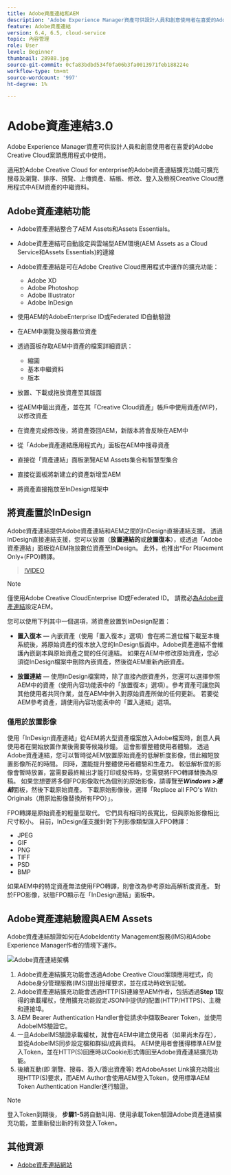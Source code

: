 ```yaml
---
title: Adobe資產連結和AEM
description: 'Adobe Experience Manager資產可供設計人員和創意使用者在喜愛的Adobe Creative Cloud案頭應用程式中使用。 適用於Adobe Creative Cloud for enterprise的Adobe資產連結擴充功能可擴充在Adobe XD、Photoshop、InDesign和Illustrator等Creative Cloud工具中，搜尋及瀏覽、排序、預覽、上傳資產、結帳、修改、登入及檢視AEM資產的中繼資料。 '
feature: Adobe資產連結
version: 6.4, 6.5, cloud-service
topic: 內容管理
role: User
level: Beginner
thumbnail: 28988.jpg
source-git-commit: 0cfa83bdbd534f0fa06b3fa0013971feb188224e
workflow-type: tm+mt
source-wordcount: '997'
ht-degree: 1%

---
```



# Adobe資產連結3.0

Adobe Experience Manager資產可供設計人員和創意使用者在喜愛的Adobe Creative Cloud案頭應用程式中使用。

適用於Adobe Creative Cloud for enterprise的Adobe資產連結擴充功能可擴充搜尋及瀏覽、排序、預覽、上傳資產、結帳、修改、登入及檢視Creative Cloud應用程式中AEM資產的中繼資料。

## Adobe資產連結功能

+ Adobe資產連結整合了AEM Assets和Assets Essentials。
+ Adobe資產連結可自動設定與雲端型AEM環境(AEM Assets as a Cloud Service和Assets Essentials)的連線
+ Adobe資產連結是可在Adobe Creative Cloud應用程式中運作的擴充功能：

   + Adobe XD
   + Adobe Photoshop
   + Adobe Illustrator
   + Adobe InDesign

+ 使用AEM的AdobeEnterprise ID或Federated ID自動驗證
+ 在AEM中瀏覽及搜尋數位資產
+ 透過面板存取AEM中資產的檔案詳細資訊：
   + 縮圖
   + 基本中繼資料
   + 版本
+ 放置、下載或拖放資產至其版面
+ 從AEM中籤出資產，並在其「Creative Cloud資產」帳戶中使用資產(WIP)，以修改資產
+ 在資產完成修改後，將資產簽回AEM，新版本將會反映在AEM中
+ 從「Adobe資產連結應用程式內」面板在AEM中搜尋資產
+ 直接從「資產連結」面板瀏覽AEM Assets集合和智慧型集合
+ 直接從面板將新建立的資產新增至AEM
+ 將資產直接拖放至InDesign框架中

## 將資產置於InDesign

Adobe資產連結提供Adobe資產連結和AEM之間的InDesign直接連結支援。 透過InDesign直接連結支援，您可以放置（__放置連結的__&#x200B;或&#x200B;__放置復本__），或透過「Adobe資產連結」面板從AEM拖放數位資產至InDesign。 此外，也推出*For Placement Only+(FPO)轉譯。

>[!VIDEO](https://video.tv.adobe.com/v/28988/?quality=12&learn=on)

>[!NOTE]
>
>僅使用Adobe Creative CloudEnterprise ID或Federated ID。 請務必[為Adobe資產連結](https://helpx.adobe.com/enterprise/admin-guide.html/enterprise/using/adobe-asset-link.ug.html)設定AEM。

您可以使用下列其中一個選項，將資產放置到InDesign配置：

+ **置入復本**  — 內嵌資產（使用「置入復本」選項）會在將二進位檔下載至本機系統後，將原始資產的復本放入您的InDesign版面中。Adobe資產連結不會維護內嵌副本與原始資產之間的任何連結。 如果在AEM中修改原始資產，您必須從InDesign檔案中刪除內嵌資產，然後從AEM重新內嵌資產。

+ **放置連結**  — 使用InDesign檔案時，除了直接內嵌資產外，您還可以選擇參照AEM中的資產（使用內容功能表中的「放置復本」選項）。參考資產可讓您與其他使用者共同作業，並在AEM中併入對原始資產所做的任何更新。 若要從AEM參考資產，請使用內容功能表中的「置入連結」選項。

### 僅用於放置影像

使用「InDesign資產連結」從AEM將大型資產檔案放入Adobe檔案時，創意人員使用者在開始放置作業後需要等候幾秒鐘。 這會影響整體使用者體驗。 透過Adobe資產連結，您可以暫時從AEM放置原始資產的低解析度影像，借此縮短放置影像所花的時間。 同時，還能提升整體使用者體驗和生產力。 較低解析度的影像會暫時放置，當需要最終輸出才能打印或發佈時，您需要將FPO轉譯替換為原稿。 如果您想要將多個FPO影像取代為個別的原始影像，請導覽至&#x200B;**_Windows >連結_**&#x200B;面板，然後下載原始資產。 下載原始影像後，選擇「Replace all FPO&#39;s With Originals（用原始影像替換所有FPO）」。

FPO轉譯是原始資產的輕量型取代。 它們具有相同的長寬比，但與原始影像相比尺寸較小。 目前，InDesign僅支援針對下列影像類型匯入FPO轉譯：

+ JPEG
+ GIF
+ PNG
+ TIFF
+ PSD
+ BMP

如果AEM中的特定資產無法使用FPO轉譯，則會改為參考原始高解析度資產。 對於FPO影像，狀態FPO顯示在「InDesign連結」面板中。

## Adobe資產連結驗證與AEM Assets

Adobe資產連結驗證如何在AdobeIdentity Management服務(IMS)和Adobe Experience Manager作者的情境下運作。

![Adobe資產連結架構](assets/adobe-asset-link-article-understand.png)

1. Adobe資產連結擴充功能會透過Adobe Creative Cloud案頭應用程式，向Adobe身分管理服務(IMS)提出授權要求，並在成功時收到記號。
1. Adobe資產連結擴充功能會透過HTTP(S)連線至AEM作者，包括透過&#x200B;**Step 1**&#x200B;取得的承載權杖，使用擴充功能設定JSON中提供的配置(HTTP/HTTPS)、主機和連接埠。
1. AEM Bearer Authentication Handler會從請求中擷取Bearer Token，並使用AdobeIMS驗證它。
1. 一旦AdobeIMS驗證承載權杖，就會在AEM中建立使用者（如果尚未存在），並從AdobeIMS同步設定檔和群組/成員資料。 AEM使用者會獲得標準AEM登入Token，並在HTTP(S)回應時以Cookie形式傳回至Adobe資產連結擴充功能。
1. 後續互動(即 瀏覽、搜尋、簽入/簽出資產等) 若AdobeAsset Link擴充功能出現HTTP(S)要求，而AEM Author會使用AEM登入Token，使用標準AEM Token Authentication Handler進行驗證。

>[!NOTE]
>
>登入Token到期後， **步驟1-5**&#x200B;將自動叫用、使用承載Token驗證Adobe資產連結擴充功能，並重新發出新的有效登入Token。

## 其他資源

+ [Adobe資產連結網站](https://www.adobe.com/tw/creativecloud/business/enterprise/adobe-asset-link.html)
